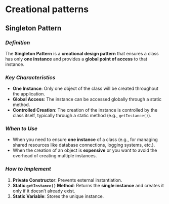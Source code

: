 # Creational patterns

## **Singleton Pattern**

### *Definition*

The **Singleton Pattern** is a **creational design pattern** that ensures a class has only **one instance** and provides a **global point of access** to that instance.

### *Key Characteristics*

- **One Instance**: Only one object of the class will be created throughout the application.
- **Global Access**: The instance can be accessed globally through a static method.
- **Controlled Creation**: The creation of the instance is controlled by the class itself, typically through a static method (e.g., `getInstance()`).

### *When to Use*

- When you need to ensure **one instance** of a class (e.g., for managing shared resources like database connections, logging systems, etc.).
- When the creation of an object is **expensive** or you want to avoid the overhead of creating multiple instances.

### *How to Implement*

1. **Private Constructor**: Prevents external instantiation.
2. **Static `getInstance()` Method**: Returns the **single instance** and creates it only if it doesn’t already exist.
3. **Static Variable**: Stores the unique instance.